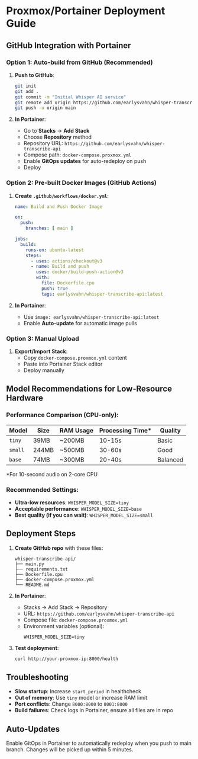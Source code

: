 # Proxmox/Portainer Deployment Guide

## GitHub Integration with Portainer

### Option 1: Auto-build from GitHub (Recommended)

1. **Push to GitHub**:
   ```bash
   git init
   git add .
   git commit -m "Initial Whisper AI service"
   git remote add origin https://github.com/earlysvahn/whisper-transcribe-api.git
   git push -u origin main
   ```

2. **In Portainer**:
   - Go to **Stacks** → **Add Stack**
   - Choose **Repository** method
   - Repository URL: `https://github.com/earlysvahn/whisper-transcribe-api`
   - Compose path: `docker-compose.proxmox.yml`
   - Enable **GitOps updates** for auto-redeploy on push
   - Deploy

### Option 2: Pre-built Docker Images (GitHub Actions)

1. **Create `.github/workflows/docker.yml`**:
   ```yaml
   name: Build and Push Docker Image

   on:
     push:
       branches: [ main ]

   jobs:
     build:
       runs-on: ubuntu-latest
       steps:
         - uses: actions/checkout@v3
         - name: Build and push
           uses: docker/build-push-action@v3
           with:
             file: Dockerfile.cpu
             push: true
             tags: earlysvahn/whisper-transcribe-api:latest
   ```

2. **In Portainer**:
   - Use `image: earlysvahn/whisper-transcribe-api:latest`
   - Enable **Auto-update** for automatic image pulls

### Option 3: Manual Upload

1. **Export/Import Stack**:
   - Copy `docker-compose.proxmox.yml` content
   - Paste into Portainer Stack editor
   - Deploy manually

## Model Recommendations for Low-Resource Hardware

### Performance Comparison (CPU-only):

| Model | Size | RAM Usage | Processing Time* | Quality |
|-------|------|-----------|------------------|---------|
| `tiny` | 39MB | ~200MB | 10-15s | Basic |
| `small` | 244MB | ~500MB | 30-60s | Good |
| `base` | 74MB | ~300MB | 20-40s | Balanced |

*For 10-second audio on 2-core CPU

### Recommended Settings:

- **Ultra-low resources**: `WHISPER_MODEL_SIZE=tiny`
- **Acceptable performance**: `WHISPER_MODEL_SIZE=base`
- **Best quality (if you can wait)**: `WHISPER_MODEL_SIZE=small`

## Deployment Steps

1. **Create GitHub repo** with these files:
   ```
   whisper-transcribe-api/
   ├── main.py
   ├── requirements.txt
   ├── Dockerfile.cpu
   ├── docker-compose.proxmox.yml
   └── README.md
   ```

2. **In Portainer**:
   - Stacks → Add Stack → Repository
   - URL: `https://github.com/earlysvahn/whisper-transcribe-api`
   - Compose file: `docker-compose.proxmox.yml`
   - Environment variables (optional):
     ```
     WHISPER_MODEL_SIZE=tiny
     ```

3. **Test deployment**:
   ```bash
   curl http://your-proxmox-ip:8000/health
   ```

## Troubleshooting

- **Slow startup**: Increase `start_period` in healthcheck
- **Out of memory**: Use `tiny` model or increase RAM limit
- **Port conflicts**: Change `8000:8000` to `8001:8000`
- **Build failures**: Check logs in Portainer, ensure all files are in repo

## Auto-Updates

Enable GitOps in Portainer to automatically redeploy when you push to main branch. Changes will be picked up within 5 minutes.